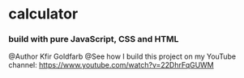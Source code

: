 # calculator
### build with pure JavaScript, CSS and HTML
@Author Kfir Goldfarb
@See how I build this project on my YouTube channel: https://www.youtube.com/watch?v=22DhrFqGUWM

